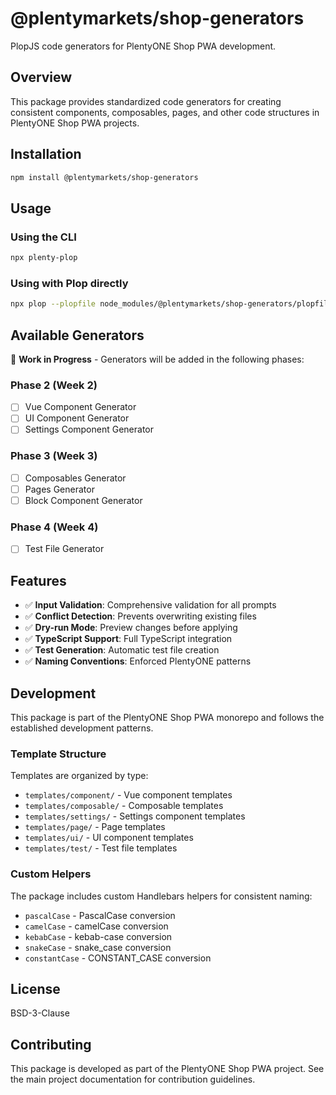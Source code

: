 # @plentymarkets/shop-generators

PlopJS code generators for PlentyONE Shop PWA development.

## Overview

This package provides standardized code generators for creating consistent components, composables, pages, and other code structures in PlentyONE Shop PWA projects.

## Installation

```bash
npm install @plentymarkets/shop-generators
```

## Usage

### Using the CLI

```bash
npx plenty-plop
```

### Using with Plop directly

```bash
npx plop --plopfile node_modules/@plentymarkets/shop-generators/plopfile.js
```

## Available Generators

🚧 **Work in Progress** - Generators will be added in the following phases:

### Phase 2 (Week 2)

- [ ] Vue Component Generator
- [ ] UI Component Generator
- [ ] Settings Component Generator

### Phase 3 (Week 3)

- [ ] Composables Generator
- [ ] Pages Generator
- [ ] Block Component Generator

### Phase 4 (Week 4)

- [ ] Test File Generator

## Features

- ✅ **Input Validation**: Comprehensive validation for all prompts
- ✅ **Conflict Detection**: Prevents overwriting existing files
- ✅ **Dry-run Mode**: Preview changes before applying
- ✅ **TypeScript Support**: Full TypeScript integration
- ✅ **Test Generation**: Automatic test file creation
- ✅ **Naming Conventions**: Enforced PlentyONE patterns

## Development

This package is part of the PlentyONE Shop PWA monorepo and follows the established development patterns.

### Template Structure

Templates are organized by type:

- `templates/component/` - Vue component templates
- `templates/composable/` - Composable templates
- `templates/settings/` - Settings component templates
- `templates/page/` - Page templates
- `templates/ui/` - UI component templates
- `templates/test/` - Test file templates

### Custom Helpers

The package includes custom Handlebars helpers for consistent naming:

- `pascalCase` - PascalCase conversion
- `camelCase` - camelCase conversion
- `kebabCase` - kebab-case conversion
- `snakeCase` - snake_case conversion
- `constantCase` - CONSTANT_CASE conversion

## License

BSD-3-Clause

## Contributing

This package is developed as part of the PlentyONE Shop PWA project. See the main project documentation for contribution guidelines.
